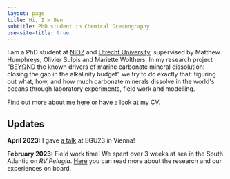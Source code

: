 ```yaml
---
layout: page
title: Hi, I'm Ben
subtitle: PhD student in Chemical Oceanography
use-site-title: true
---
```


I am a PhD student at [NIOZ](https://www.nioz.nl/en) and [Utrecht University](https://www.uu.nl/en/research/department-of-earth-sciences), supervised by Matthew Humphreys, Olivier Sulpis and Mariette Wolthers. In my research project "BEYΩND the known drivers of marine carbonate mineral dissolution: closing the gap in the alkalinity budget" we try to do exactly that: figuring out what, how, and how much carbonate minerals dissolve in the world's oceans through laboratory experiments, field work and modelling.

Find out more about me [here](/aboutme.md) or have a look at my [CV](/cv.html).


## Updates
<!-- October 2023: The paper based on my MPhil is now published in Atmospheric Chemistry and Physics. -->

**April 2023:** I gave [a talk](https://meetingorganizer.copernicus.org/EGU23/EGU23-8433.html) at EGU23 in Vienna! 

**February 2023:**  Field work time! We spent over 3 weeks at sea in the South Atlantic on *RV Pelagia*. [Here](https://www.nioz.nl/en/blog/64pe513-blog-the-beyond-expedition) you can read more about the research and our experiences on board.
